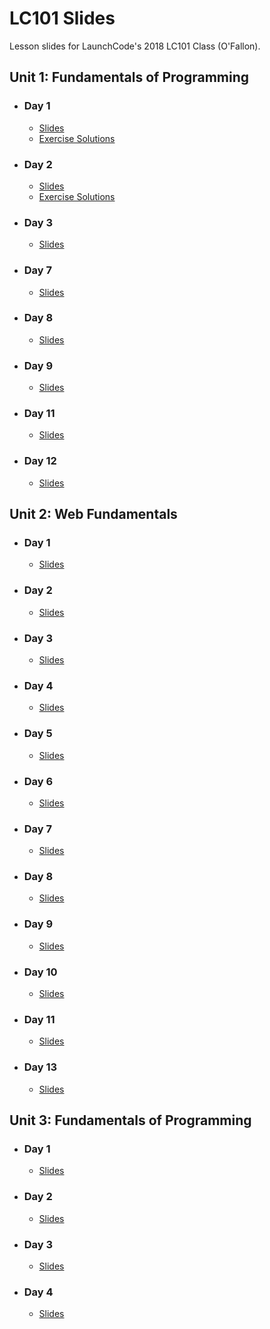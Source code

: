 # LC101 Slides

Lesson slides for LaunchCode's 2018 LC101 Class (O'Fallon).

## Unit 1: Fundamentals of Programming

- ### Day 1
    - [Slides](https://aleesham.github.io/2018fall-lc101/unit1/class1)
    - [Exercise Solutions](https://github.com/aleesham/2018fall-lc101/blob/master/unit1/class1/solutions.py)

- ### Day 2
    - [Slides](https://aleesham.github.io/2018fall-lc101/unit1/class2)
    - [Exercise Solutions](https://aleesham.github.io/2018fall-lc101/unit1/class2/solutions.py)

- ### Day 3
    - [Slides](https://aleesham.github.io/2018fall-lc101/unit1/class3)
<!--    - [Exercise Solutions](https://aleesham.github.io/2018fall-lc101/unit1/class3/solutions.py) -->

- ### Day 7
    - [Slides](https://aleesham.github.io/2018fall-lc101/unit1/class7)

- ### Day 8
    - [Slides](https://aleesham.github.io/2018fall-lc101/unit1/class8)

- ### Day 9
    - [Slides](https://aleesham.github.io/2018fall-lc101/unit1/class9)

- ### Day 11
    - [Slides](https://aleesham.github.io/2018fall-lc101/unit1/class11)

- ### Day 12
    - [Slides](https://aleesham.github.io/2018fall-lc101/unit1/class12)

## Unit 2: Web Fundamentals

- ### Day 1
    - [Slides](https://aleesham.github.io/2018fall-lc101/unit2/class1)

- ### Day 2
    - [Slides](https://aleesham.github.io/2018fall-lc101/unit2/class2)

- ### Day 3
    - [Slides](https://aleesham.github.io/2018fall-lc101/unit2/class3)

- ### Day 4
    - [Slides](https://aleesham.github.io/2018fall-lc101/unit2/class4)

- ### Day 5
    - [Slides](https://aleesham.github.io/2018fall-lc101/unit2/class5)

- ### Day 6
    - [Slides](https://aleesham.github.io/2018fall-lc101/unit2/class6)

- ### Day 7
    - [Slides](https://aleesham.github.io/2018fall-lc101/unit2/class7)

- ### Day 8
    - [Slides](https://aleesham.github.io/2018fall-lc101/unit2/class8)

- ### Day 9
    - [Slides](https://aleesham.github.io/2018fall-lc101/unit2/class9)

- ### Day 10
    - [Slides](https://aleesham.github.io/2018fall-lc101/unit2/class10)

- ### Day 11
    - [Slides](https://aleesham.github.io/2018fall-lc101/unit2/class11)

- ### Day 13
    - [Slides](https://aleesham.github.io/2018fall-lc101/unit2/class13)

## Unit 3: Fundamentals of Programming

- ### Day 1
    - [Slides](https://aleesham.github.io/2018fall-lc101/unit3/class1)

- ### Day 2
    - [Slides](https://aleesham.github.io/2018fall-lc101/unit3/class2)
    

- ### Day 3
    - [Slides](https://aleesham.github.io/2018fall-lc101/unit3/class3)

 - ### Day 4
    - [Slides](https://aleesham.github.io/2018fall-lc101/unit3/class4)   
